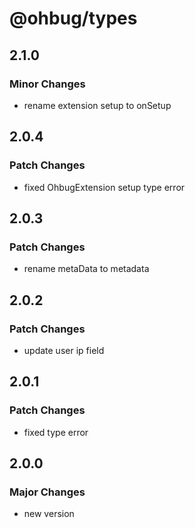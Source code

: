 # @ohbug/types

## 2.1.0

### Minor Changes

- rename extension setup to onSetup

## 2.0.4

### Patch Changes

- fixed OhbugExtension setup type error

## 2.0.3

### Patch Changes

- rename metaData to metadata

## 2.0.2

### Patch Changes

- update user ip field

## 2.0.1

### Patch Changes

- fixed type error

## 2.0.0

### Major Changes

- new version
